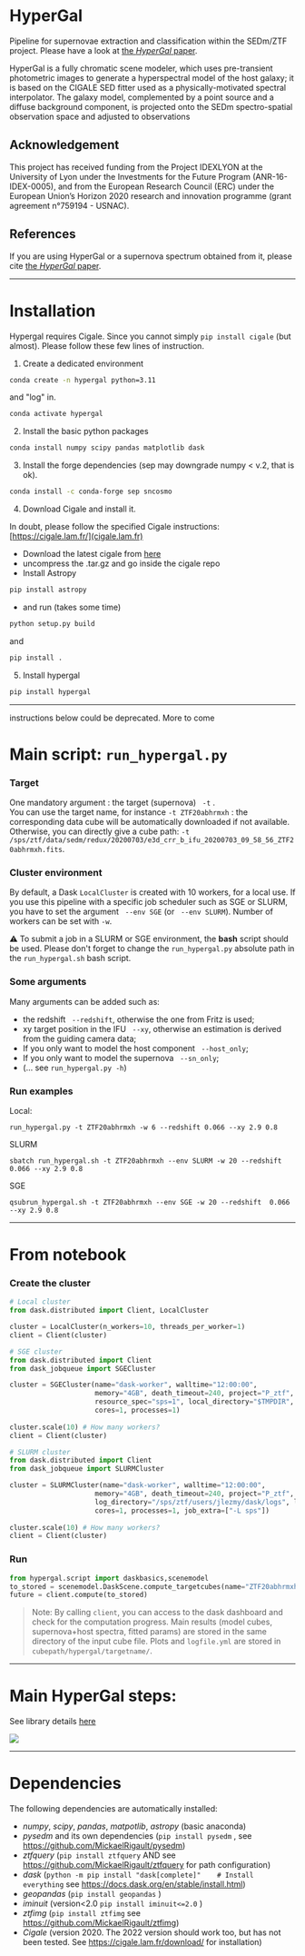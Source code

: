 # HyperGal

Pipeline for supernovae extraction and classification within the SEDm/ZTF project. Please have a look at [the _HyperGal_ paper](https://arxiv.org/abs/2209.10882).

HyperGal is a fully chromatic scene modeler, which uses pre-transient photometric images to generate a hyperspectral model of the host galaxy; it is based on the CIGALE SED fitter used as a physically-motivated spectral interpolator. The galaxy model, complemented by a point source and a diffuse background component, is projected onto the SEDm spectro-spatial observation space and adjusted to observations

## Acknowledgement

This project has received funding from the Project IDEXLYON at the University of Lyon under the Investments for the Future Program (ANR-16-IDEX-0005), and from the European Research Council (ERC) under the European Union’s Horizon 2020 research and innovation programme (grant agreement n°759194 - USNAC).

## References
If you are using HyperGal or a supernova spectrum obtained from it, please cite [the _HyperGal_ paper](https://arxiv.org/abs/2209.10882).
***

# Installation

Hypergal requires Cigale. Since you cannot simply `pip install cigale`
(but almost). Please follow these few lines of instruction.

1. Create a dedicated environment

```bash
conda create -n hypergal python=3.11
```
and "log" in.
```bash
conda activate hypergal
```

2. Install the basic python packages
```bash
conda install numpy scipy pandas matplotlib dask
```

3. Install the forge dependencies (sep may downgrade numpy < v.2, that is ok).
```bash
conda install -c conda-forge sep sncosmo
```

4. Download Cigale and install it.

In doubt, please follow the specified Cigale instructions: [https://cigale.lam.fr/](cigale.lam.fr)
- Download the latest cigale from
  [here](https://gitlab.lam.fr/cigale/cigale/-/archive/v2022.1/cigale-v2022.1.tar.gz)
- uncompress the .tar.gz and go inside the cigale repo
- Install Astropy
```bash
pip install astropy
```
- and run (takes some time)
```bash
python setup.py build
```
and 
```bash
pip install .
```

5. Install hypergal
```bash
pip install hypergal
```

*** 

instructions below could be deprecated. More to come

# Main script: ```run_hypergal.py```

### Target

One mandatory argument : the target (supernova) ``` -t``` .  
You can use the target name, for instance ```-t ZTF20abhrmxh``` : the corresponding data cube will be automatically downloaded if not available. 
Otherwise, you can directly give a cube path:
```-t /sps/ztf/data/sedm/redux/20200703/e3d_crr_b_ifu_20200703_09_58_56_ZTF20abhrmxh.fits```.

### Cluster environment

By default, a Dask ```LocalCluster``` is created with 10 workers, for a local use. If you use this pipeline with a specific job scheduler such as SGE or SLURM, you have to set the argument ``` --env SGE``` (or ``` --env SLURM```).
Number of workers can be set with ```-w```.

:warning: To submit a job in a SLURM or SGE environment, the **bash** script should be used. Please don't forget to change the ```run_hypergal.py``` absolute path in the ```run_hypergal.sh``` bash script.

### Some arguments

Many arguments can be added such as:
- the redshift ``` --redshift```, otherwise the one from Fritz is used;
- xy target position in the IFU ``` --xy```, otherwise an estimation is derived from the guiding camera data;
- If you only want to model the host component ``` --host_only```;
- If you only want to model the supernova ``` --sn_only```;
- (... see ```run_hypergal.py -h```)

### Run examples

Local:
``` 
run_hypergal.py -t ZTF20abhrmxh -w 6 --redshift 0.066 --xy 2.9 0.8
```
SLURM
``` 
sbatch run_hypergal.sh -t ZTF20abhrmxh --env SLURM -w 20 --redshift  0.066 --xy 2.9 0.8
```
SGE
``` 
qsubrun_hypergal.sh -t ZTF20abhrmxh --env SGE -w 20 --redshift  0.066 --xy 2.9 0.8
```
***
# From notebook
### Create the cluster
```python
# Local cluster
from dask.distributed import Client, LocalCluster

cluster = LocalCluster(n_workers=10, threads_per_worker=1)
client = Client(cluster)
```
```python
# SGE cluster
from dask.distributed import Client
from dask_jobqueue import SGECluster

cluster = SGECluster(name="dask-worker", walltime="12:00:00",
					 memory="4GB", death_timeout=240, project="P_ztf",
					 resource_spec="sps=1", local_directory="$TMPDIR",
					 cores=1, processes=1)
					 
cluster.scale(10) # How many workers?
client = Client(cluster)
```
```python
# SLURM cluster
from dask.distributed import Client
from dask_jobqueue import SLURMCluster

cluster = SLURMCluster(name="dask-worker", walltime="12:00:00",
					 memory="4GB", death_timeout=240, project="P_ztf",
					 log_directory="/sps/ztf/users/jlezmy/dask/logs", local_directory="$TMPDIR",
					 cores=1, processes=1, job_extra=["-L sps"])
					 
cluster.scale(10) # How many workers?
client = Client(cluster)
```

### Run
```python
from hypergal.script import daskbasics,scenemodel
to_stored = scenemodel.DaskScene.compute_targetcubes(name="ZTF20abhrmxh", client=client)
future = client.compute(to_stored)
```
> Note: By calling ```client```, you can access to the dask dashboard and check for the computation progress.
> Main results (model cubes, supernova+host spectra, fitted params) are stored in the same directory of the input cube file. Plots and ```logfile.yml``` are stored in ```cubepath/hypergal/targetname/```.

***
# Main HyperGal steps:

See library details [here](hypergal)
  
![](examples/Dag_hypergal.png)
***
# Dependencies

The following dependencies are automatically installed:

- _numpy_, _scipy_, _pandas_, _matpotlib_, _astropy_ (basic anaconda)
- _pysedm_ and its own dependencies (```pip install pysedm``` , see https://github.com/MickaelRigault/pysedm) 
- _ztfquery_ (```pip install ztfquery``` AND see https://github.com/MickaelRigault/ztfquery for path configuration) 
- _dask_ (```python -m pip install "dask[complete]"    # Install everything``` see https://docs.dask.org/en/stable/install.html) 
- _geopandas_ (```pip install geopandas``` ) 
- _iminuit_ (version<2.0 ```pip install iminuit<=2.0``` ) 
- _ztfimg_ (```pip install ztfimg``` see https://github.com/MickaelRigault/ztfimg)
- _Cigale_ (version 2020. The 2022 version should work too, but has not been tested. See https://cigale.lam.fr/download/ for installation)
